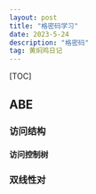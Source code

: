```yaml
---
layout: post
title: "格密码学习"
date: 2023-5-24
description: "格密码"
tag: 黄焖鸡日记
---   
```


[TOC]

## ABE
### 访问结构
#### 访问控制树

### 双线性对




